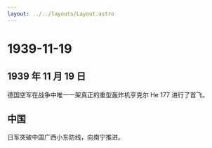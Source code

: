 ```yaml
---
layout: ../../layouts/Layout.astro
---
```


# 1939-11-19

## 1939 年 11 月 19 日

德国空军在战争中唯一一架真正的重型轰炸机亨克尔 He 177 进行了首飞。

## 中国

日军突破中国广西小东防线，向南宁推进。